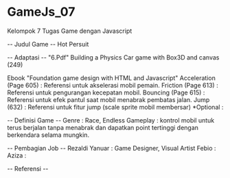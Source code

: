 # GameJs_07
 Kelompok 7 Tugas Game dengan Javascript

-- Judul Game --
Hot Persuit

-- Adaptasi --
"6.Pdf"
Building a Physics Car game with Box3D and canvas (249)

Ebook "Foundation game design with HTML and Javascript" 
Acceleration (Page 605) : Referensi untuk akselerasi mobil pemain.
Friction (Page 613)	: Referensi untuk pengurangan kecepatan mobil.
Bouncing (Page 615)	: Referensi untuk efek pantul saat mobil menabrak pembatas jalan.
Jump (632)		: Referensi untuk fitur jump (scale sprite mobil membersar) *Optional	: 


-- Definisi Game --
Genre 		: Race, Endless
Gameplay 	: kontrol mobil untuk terus berjalan tanpa menabrak dan dapatkan point tertinggi dengan berkendara selama mungkin.

-- Pembagian Job --
Rezaldi Yanuar 	: Game Designer, Visual Artist
Febio		: 
Aziza		: 

-- Referensi -- 

